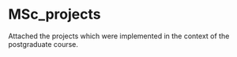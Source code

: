 # MSc_projects
Attached the projects  which were implemented in the context of the postgraduate course.
